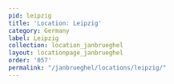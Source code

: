 ```yaml
---
pid: leipzig
title: 'Location: Leipzig'
category: Germany
label: Leipzig
collection: location_janbrueghel
layout: locationpage_janbrueghel
order: '057'
permalink: "/janbrueghel/locations/leipzig/"
---
```

